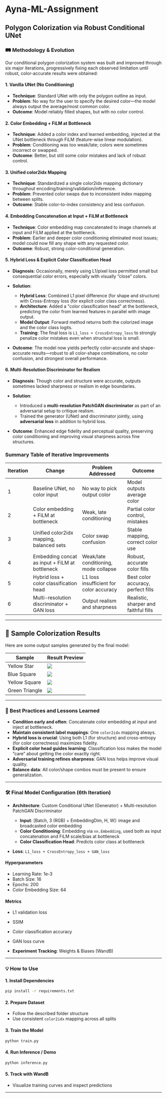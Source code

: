 # Ayna-ML-Assignment

## Polygon Colorization via Robust Conditional UNet

### 🛤️ Methodology & Evolution

Our conditional polygon colorization system was built and improved through six major iterations, progressively fixing each observed limitation until robust, color-accurate results were obtained:

#### 1. Vanilla UNet (No Conditioning)

* **Technique**: Standard UNet with only the polygon outline as input.
* **Problem**: No way for the user to specify the desired color—the model always output the average/most common color.
* **Outcome**: Model reliably filled shapes, but with no color control.

#### 2. Color Embedding + FiLM at Bottleneck

* **Technique**: Added a color index and learned embedding, injected at the UNet bottleneck through FiLM (feature-wise linear modulation).
* **Problem**: Conditioning was too weak/late; colors were sometimes incorrect or swapped.
* **Outcome**: Better, but still some color mistakes and lack of robust control.

#### 3. Unified color2idx Mapping

* **Technique**: Standardized a single color2idx mapping dictionary throughout encoding/training/validation/inference.
* **Problem**: Prevented color swaps due to inconsistent index mapping between splits.
* **Outcome**: Stable color-to-index consistency and less confusion.

#### 4. Embedding Concatenation at Input + FiLM at Bottleneck

* **Technique**: Color embedding map concatenated to image channels at input and FiLM applied at the bottleneck.
* **Problem**: Earlier and deeper color conditioning eliminated most issues; model could now fill any shape with any requested color.
* **Outcome**: Robust, strong color-conditional generation.

#### 5. Hybrid Loss & Explicit Color Classification Head

* **Diagnosis**: Occasionally, merely using L1/pixel loss permitted small but consequential color errors, especially with visually “close” colors.
* **Solution**:

  * **Hybrid Loss**: Combined L1 pixel difference (for shape and structure) with Cross-Entropy loss (for explicit color class correctness).
  * **Architecture**: Added a "color classification head" at the bottleneck, predicting the color from learned features in parallel with image output.
  * **Model Output**: Forward method returns both the colorized image and the color class logits.
  * **Training**: The final loss is `L1_loss + CrossEntropy_loss` to strongly penalize color mistakes even when structural loss is small.
* **Outcome**: The model now yields perfectly color-accurate and shape-accurate results—robust to all color-shape combinations, no color confusion, and strongest overall performance.

#### 6. Multi-Resolution Discriminator for Realism

* **Diagnosis**: Though color and structure were accurate, outputs sometimes lacked sharpness or realism in edge boundaries.
* **Solution**:

  * Introduced a **multi-resolution PatchGAN discriminator** as part of an adversarial setup to critique realism.
  * Trained the generator (UNet) and discriminator jointly, using **adversarial loss** in addition to hybrid loss.
* **Outcome**: Enhanced edge fidelity and perceptual quality, preserving color conditioning and improving visual sharpness across fine structures.

### Summary Table of Iterative Improvements

| Iteration | Change                                         | Problem Addressed                       | Outcome                               |
| --------- | ---------------------------------------------- | --------------------------------------- | ------------------------------------- |
| 1         | Baseline UNet, no color input                  | No way to pick output color             | Model outputs average color           |
| 2         | Color embedding + FiLM at bottleneck           | Weak, late conditioning                 | Partial color control, mistakes       |
| 3         | Unified color2idx mapping, balanced sets       | Color swap confusion                    | Stable mapping, correct color use     |
| 4         | Embedding concat as input + FiLM at bottleneck | Weak/late conditioning, mode collapse   | Robust, accurate color fills          |
| 5         | Hybrid loss + color classification head        | L1 loss insufficient for color accuracy | Best color accuracy, perfect fills    |
| 6         | Multi-resolution discriminator + GAN loss      | Output realism and sharpness            | Realistic, sharper and faithful fills |

---
## 🎨 Sample Colorization Results

Here are some output samples generated by the final model:

| Sample        | Result Preview |
|---------------|----------------|
| Yellow Star   | ![](./results/yellow_star.png) |
| Blue Square   | ![](./results/Blue_Square.png) |
| Yellow Square | ![](./results/yellow_square.png) |
| Green Triangle| ![](./results/green_triangle.png) |

---

### 📄 Best Practices and Lessons Learned

* **Condition early and often**: Concatenate color embedding at input and inject at bottleneck.
* **Maintain consistent label mappings**: One `color2idx` mapping always.
* **Hybrid loss is crucial**: Using both L1 (for structure) and cross-entropy (for color correctness) maximizes fidelity.
* **Explicit color head guides learning**: Classification loss makes the model “care” about getting the color exactly right.
* **Adversarial training refines sharpness**: GAN loss helps improve visual quality.
* **Balance data**: All color/shape combos must be present to ensure generalization.

---

### 🛠️ Final Model Configuration (6th Iteration)

* **Architecture**: Custom Conditional UNet (Generator) + Multi-resolution PatchGAN Discriminator

  * **Input**: \[Batch, 3 (RGB) + EmbeddingDim, H, W]: image and broadcasted color embedding
  * **Color Conditioning**: Embedding via `nn.Embedding`, used both as input concatenation and FiLM scale/bias at bottleneck
  * **Color Classification Head**: Predicts color class at bottleneck
* **Loss**: `L1_loss + CrossEntropy_loss + GAN_loss`

#### Hyperparameters

* Learning Rate: 1e-3
* Batch Size: 16
* Epochs: 200
* Color Embedding Size: 64

#### Metrics

* L1 validation loss

* SSIM

* Color classification accuracy

* GAN loss curve

* **Experiment Tracking**: Weights & Biases (WandB)

---

### 💡 How to Use

#### 1. Install Dependencies

```bash
pip install -r requirements.txt
```

#### 2. Prepare Dataset

* Follow the described folder structure
* Use consistent `color2idx` mapping across all splits

#### 3. Train the Model

```bash
python train.py
```

#### 4. Run Inference / Demo

```bash
python inference.py
```

#### 5. Track with WandB

* Visualize training curves and inspect predictions

---
